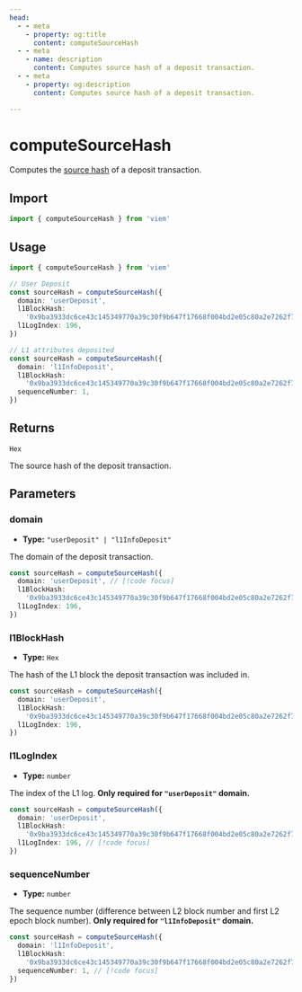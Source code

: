 ```yaml
---
head:
  - - meta
    - property: og:title
      content: computeSourceHash
  - - meta
    - name: description
      content: Computes source hash of a deposit transaction.
  - - meta
    - property: og:description
      content: Computes source hash of a deposit transaction.

---
```


# computeSourceHash

Computes the [source hash](https://github.com/ethereum-optimism/optimism/blob/develop/specs/deposits.md#source-hash-computation) of a deposit transaction.

## Import
```ts
import { computeSourceHash } from 'viem'
```

## Usage

```ts
import { computeSourceHash } from 'viem'

// User Deposit
const sourceHash = computeSourceHash({
  domain: 'userDeposit',
  l1BlockHash:
    '0x9ba3933dc6ce43c145349770a39c30f9b647f17668f004bd2e05c80a2e7262f7',
  l1LogIndex: 196,
})

// L1 attributes deposited
const sourceHash = computeSourceHash({
  domain: 'l1InfoDeposit',
  l1BlockHash:
    '0x9ba3933dc6ce43c145349770a39c30f9b647f17668f004bd2e05c80a2e7262f7',
  sequenceNumber: 1,
})
```

## Returns

`Hex`

The source hash of the deposit transaction.

## Parameters

### domain

- **Type:** `"userDeposit" | "l1InfoDeposit"`

The domain of the deposit transaction.

```ts
const sourceHash = computeSourceHash({
  domain: 'userDeposit', // [!code focus]
  l1BlockHash:
    '0x9ba3933dc6ce43c145349770a39c30f9b647f17668f004bd2e05c80a2e7262f7',
  l1LogIndex: 196,
})
```

### l1BlockHash

- **Type:** `Hex`

The hash of the L1 block the deposit transaction was included in.

```ts
const sourceHash = computeSourceHash({
  domain: 'userDeposit',
  l1BlockHash:
    '0x9ba3933dc6ce43c145349770a39c30f9b647f17668f004bd2e05c80a2e7262f7', // [!code focus]
  l1LogIndex: 196,
})
```

### l1LogIndex

- **Type:** `number`

The index of the L1 log. **Only required for `"userDeposit"` domain.**

```ts
const sourceHash = computeSourceHash({
  domain: 'userDeposit',
  l1BlockHash:
    '0x9ba3933dc6ce43c145349770a39c30f9b647f17668f004bd2e05c80a2e7262f7',
  l1LogIndex: 196, // [!code focus]
})
```

### sequenceNumber

- **Type:** `number`

The sequence number (difference between L2 block number and first L2 epoch block number). **Only required for `"l1InfoDeposit"` domain.**

```ts
const sourceHash = computeSourceHash({
  domain: 'l1InfoDeposit',
  l1BlockHash:
    '0x9ba3933dc6ce43c145349770a39c30f9b647f17668f004bd2e05c80a2e7262f7',
  sequenceNumber: 1, // [!code focus]
})
```